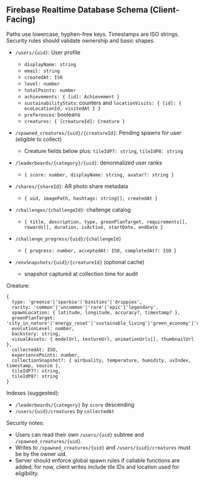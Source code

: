 ## Firebase Realtime Database Schema (Client-Facing)

Paths use lowercase, hyphen-free keys. Timestamps are ISO strings. Security rules should validate ownership and basic shapes.

- `/users/{uid}`: User profile
  - `displayName: string`
  - `email: string`
  - `createdAt: ISO`
  - `level: number`
  - `totalPoints: number`
  - `achievements: { [id]: Achievement }`
  - `sustainabilityStats`: counters and `locationVisits: { [id]: { ecoLocationId, visitedAt } }`
  - `preferences`: booleans
  - `creatures: { [creatureId]: Creature }`

- `/spawned_creatures/{uid}/{creatureId}`: Pending spawns for user (eligible to collect)
  - Creature fields below plus: `tileIdP7: string`, `tileIdP8: string`

- `/leaderboards/{category}/{uid}`: denormalized user ranks
  - `{ score: number, displayName: string, avatar?: string }`

- `/shares/{shareId}`: AR photo share metadata
  - `{ uid, imagePath, hashtags: string[], createdAt }`

- `/challenges/{challengeId}`: challenge catalog
  - `{ title, description, type, greenPlanTarget, requirements[], rewards[], duration, isActive, startDate, endDate }`

- `/challenge_progress/{uid}/{challengeId}`
  - `{ progress: number, acceptedAt: ISO, completedAt?: ISO }`

- `/envSnapshots/{uid}/{creatureId}` (optional cache)
  - snapshot captured at collection time for audit

Creature:
```
{
  type: 'greenie'|'sparkie'|'binities'|'drippies',
  rarity: 'common'|'uncommon'|'rare'|'epic'|'legendary',
  spawnLocation: { latitude, longitude, accuracy?, timestamp? },
  greenPlanTarget: 'city_in_nature'|'energy_reset'|'sustainable_living'|'green_economy'|'resilient_future',
  evolutionLevel: number,
  backstory: string,
  visualAssets: { modelUrl, textureUrl, animationUrls[], thumbnailUrl },
  collectedAt: ISO,
  experiencePoints: number,
  collectionSnapshot?: { airQuality, temperature, humidity, uvIndex, timestamp, source },
  tileIdP7?: string,
  tileIdP8?: string
}
```

Indexes (suggested):
- `/leaderboards/{category}` by `score` descending
- `/users/{uid}/creatures` by `collectedAt`

Security notes:
- Users can read their own `/users/{uid}` subtree and `/spawned_creatures/{uid}`.
- Writes to `/spawned_creatures/{uid}` and `/users/{uid}/creatures` must be by the owner uid.
- Server should enforce global spawn rules if callable functions are added; for now, client writes include tile IDs and location used for eligibility.


